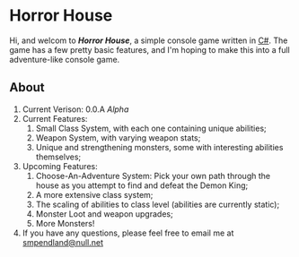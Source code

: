 Horror House
============

Hi, and welcom to _**Horror House**_, a simple console game written in [C#](https://en.wikipedia.org/wiki/C_Sharp_(programming_language)). The game has a few pretty basic features, and I'm hoping to make this into a full adventure-like console game.

About
-----
1. Current Verison: 0.0.A _Alpha_
2. Current Features:
   1. Small Class System, with each one containing unique abilities;
   2. Weapon System, with varying weapon stats;
   3. Unique and strengthening monsters, some with interesting abilities themselves;
3. Upcoming Features:
   1. Choose-An-Adventure System: Pick your own path through the house as you attempt to find and defeat the Demon King;
   2. A more extensive class system;
   3. The scaling of abilities to class level (abilities are currently static);
   4. Monster Loot and weapon upgrades;
   5. More Monsters!
4. If you have any questions, please feel free to email me at [smpendland@null.net](mailto://smpendland@null.net)